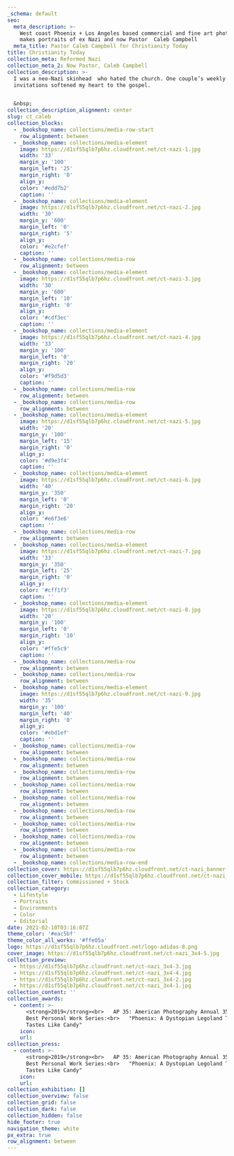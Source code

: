```yaml
---
_schema: default
seo:
  meta_description: >-
    West coast Phoenix + Los Angeles based commercial and fine art photographer
    makes portraits of ex Nazi and now Pastor  Caleb Campbell
  meta_title: Pastor Caleb Campbell for Christianity Today
title: Christianity Today
collection_meta: Reformed Nazi
collection_meta_2: Now Pastor, Caleb Campbell
collection_description: >-
  I was a neo-Nazi skinhead  who hated the church. One couple’s weekly dinner
  invitations softened my heart to the gospel.


  &nbsp;
collection_description_alignment: center
slug: ct_caleb
collection_blocks:
  - _bookshop_name: collections/media-row-start
    row_alignment: between
  - _bookshop_name: collections/media-element
    image: https://d1sf55qlb7p6hz.cloudfront.net/ct-nazi-1.jpg
    width: '33'
    margin_y: '100'
    margin_left: '25'
    margin_right: '0'
    align_y:
    color: '#edd7b2'
    caption: ''
  - _bookshop_name: collections/media-element
    image: https://d1sf55qlb7p6hz.cloudfront.net/ct-nazi-2.jpg
    width: '30'
    margin_y: '600'
    margin_left: '0'
    margin_right: '5'
    align_y:
    color: '#e2cfef'
    caption: ''
  - _bookshop_name: collections/media-row
    row_alignment: between
  - _bookshop_name: collections/media-element
    image: https://d1sf55qlb7p6hz.cloudfront.net/ct-nazi-3.jpg
    width: '30'
    margin_y: '600'
    margin_left: '10'
    margin_right: '0'
    align_y:
    color: '#cdf3ec'
    caption: ''
  - _bookshop_name: collections/media-element
    image: https://d1sf55qlb7p6hz.cloudfront.net/ct-nazi-4.jpg
    width: '33'
    margin_y: '100'
    margin_left: '0'
    margin_right: '20'
    align_y:
    color: '#f9d5d3'
    caption: ''
  - _bookshop_name: collections/media-row
    row_alignment: between
  - _bookshop_name: collections/media-row
    row_alignment: between
  - _bookshop_name: collections/media-element
    image: https://d1sf55qlb7p6hz.cloudfront.net/ct-nazi-5.jpg
    width: '20'
    margin_y: '100'
    margin_left: '15'
    margin_right: '0'
    align_y:
    color: '#d9e3f4'
    caption: ''
  - _bookshop_name: collections/media-element
    image: https://d1sf55qlb7p6hz.cloudfront.net/ct-nazi-6.jpg
    width: '40'
    margin_y: '350'
    margin_left: '0'
    margin_right: '20'
    align_y:
    color: '#e6f3e6'
    caption: ''
  - _bookshop_name: collections/media-row
    row_alignment: between
  - _bookshop_name: collections/media-element
    image: https://d1sf55qlb7p6hz.cloudfront.net/ct-nazi-7.jpg
    width: '33'
    margin_y: '350'
    margin_left: '25'
    margin_right: '0'
    align_y:
    color: '#cff1f3'
    caption: ''
  - _bookshop_name: collections/media-element
    image: https://d1sf55qlb7p6hz.cloudfront.net/ct-nazi-8.jpg
    width: '20'
    margin_y: '100'
    margin_left: '0'
    margin_right: '10'
    align_y:
    color: '#ffe5c9'
    caption: ''
  - _bookshop_name: collections/media-row
    row_alignment: between
  - _bookshop_name: collections/media-row
    row_alignment: between
  - _bookshop_name: collections/media-element
    image: https://d1sf55qlb7p6hz.cloudfront.net/ct-nazi-9.jpg
    width: '35'
    margin_y: '100'
    margin_left: '40'
    margin_right: '0'
    align_y:
    color: '#ebd1ef'
    caption: ''
  - _bookshop_name: collections/media-row
    row_alignment: between
  - _bookshop_name: collections/media-row
    row_alignment: between
  - _bookshop_name: collections/media-row
    row_alignment: between
  - _bookshop_name: collections/media-row
    row_alignment: between
  - _bookshop_name: collections/media-row
    row_alignment: between
  - _bookshop_name: collections/media-row
    row_alignment: between
  - _bookshop_name: collections/media-row
    row_alignment: between
  - _bookshop_name: collections/media-row
    row_alignment: between
  - _bookshop_name: collections/media-row
    row_alignment: between
  - _bookshop_name: collections/media-row-end
collection_cover: https://d1sf55qlb7p6hz.cloudfront.net/ct-nazi_banner-5.jpg
collection_cover_mobile: https://d1sf55qlb7p6hz.cloudfront.net/ct-nazi_banner-3.jpg
collection_filter: Commissioned + Stock
collection_category:
  - Lifestyle
  - Portraits
  - Environments
  - Color
  - Editorial
date: 2021-02-10T03:16:07Z
theme_color: '#eac5bf'
theme_color_all_works: '#ffe05a'
logo: https://d1sf55qlb7p6hz.cloudfront.net/logo-adidas-8.png
cover_image: https://d1sf55qlb7p6hz.cloudfront.net/ct-nazi_3x4-5.jpg
collection_preview:
  - https://d1sf55qlb7p6hz.cloudfront.net/ct-nazi_3x4-3.jpg
  - https://d1sf55qlb7p6hz.cloudfront.net/ct-nazi_3x4-4.jpg
  - https://d1sf55qlb7p6hz.cloudfront.net/ct-nazi_3x4-2.jpg
  - https://d1sf55qlb7p6hz.cloudfront.net/ct-nazi_3x4-1.jpg
collection_content: ''
collection_awards:
  - content: >-
      <strong>2019</strong><br>   AP 35: American Photography Annual 35<br>  
      Best Personal Work Series:<br>   "Phoenix: A Dystopian Legoland That
      Tastes Like Candy"
    icon:
    url:
collection_press:
  - content: >-
      <strong>2019</strong><br>   AP 35: American Photography Annual 35<br>  
      Best Personal Work Series:<br>   "Phoenix: A Dystopian Legoland That
      Tastes Like Candy"
    icon:
    url:
collection_exhibition: []
collection_overview: false
collection_grid: false
collection_dark: false
collection_hidden: false
hide_footer: true
navigation_theme: white
px_extra: true
row_alignment: between
---
```

